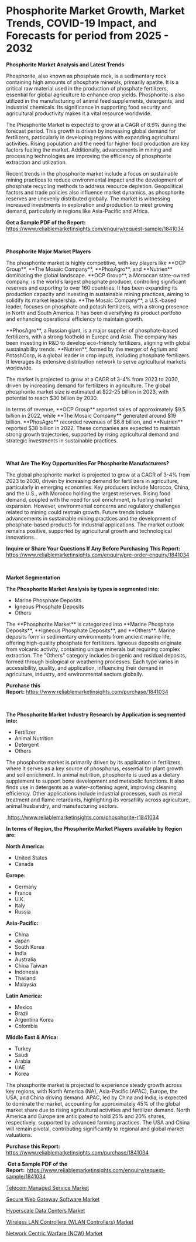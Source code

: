 <p><h1>Phosphorite Market Growth, Market Trends, COVID-19 Impact, and Forecasts for period from 2025 - 2032</h1></p><p><strong>Phosphorite Market Analysis and Latest Trends</strong></p>
<p><p>Phosphorite, also known as phosphate rock, is a sedimentary rock containing high amounts of phosphate minerals, primarily apatite. It is a critical raw material used in the production of phosphate fertilizers, essential for global agriculture to enhance crop yields. Phosphorite is also utilized in the manufacturing of animal feed supplements, detergents, and industrial chemicals. Its significance in supporting food security and agricultural productivity makes it a vital resource worldwide.</p><p>The Phosphorite Market is expected to grow at a CAGR of 8.9% during the forecast period. This growth is driven by increasing global demand for fertilizers, particularly in developing regions with expanding agricultural activities. Rising population and the need for higher food production are key factors fueling the market. Additionally, advancements in mining and processing technologies are improving the efficiency of phosphorite extraction and utilization.</p><p>Recent trends in the phosphorite market include a focus on sustainable mining practices to reduce environmental impact and the development of phosphate recycling methods to address resource depletion. Geopolitical factors and trade policies also influence market dynamics, as phosphorite reserves are unevenly distributed globally. The market is witnessing increased investments in exploration and production to meet growing demand, particularly in regions like Asia-Pacific and Africa.</p></p>
<p><strong>Get a Sample PDF of the Report:&nbsp;</strong> <a href="https://www.reliablemarketinsights.com/enquiry/request-sample/1841034?utm_campaign=2110&utm_medium=2&utm_source=Github&utm_content=ia&utm_term=30012025&utm_id=phosphorite">https://www.reliablemarketinsights.com/enquiry/request-sample/1841034</a></p>
<p>&nbsp;</p>
<p><strong>Phosphorite Major Market Players</strong></p>
<p><p>The phosphorite market is highly competitive, with key players like **OCP Group**, **The Mosaic Company**, **PhosAgro**, and **Nutrien** dominating the global landscape. **OCP Group**, a Moroccan state-owned company, is the world’s largest phosphate producer, controlling significant reserves and exporting to over 160 countries. It has been expanding its production capacity and investing in sustainable mining practices, aiming to solidify its market leadership. **The Mosaic Company**, a U.S.-based leader, focuses on phosphate and potash fertilizers, with a strong presence in North and South America. It has been diversifying its product portfolio and enhancing operational efficiency to maintain growth.</p><p>**PhosAgro**, a Russian giant, is a major supplier of phosphate-based fertilizers, with a strong foothold in Europe and Asia. The company has been investing in R&D to develop eco-friendly fertilizers, aligning with global sustainability trends. **Nutrien**, formed by the merger of Agrium and PotashCorp, is a global leader in crop inputs, including phosphate fertilizers. It leverages its extensive distribution network to serve agricultural markets worldwide.</p><p>The market is projected to grow at a CAGR of 3-4% from 2023 to 2030, driven by increasing demand for fertilizers in agriculture. The global phosphorite market size is estimated at $22-25 billion in 2023, with potential to reach $30 billion by 2030.</p><p>In terms of revenue, **OCP Group** reported sales of approximately $9.5 billion in 2022, while **The Mosaic Company** generated around $19 billion. **PhosAgro** recorded revenues of $6.8 billion, and **Nutrien** reported $38 billion in 2022. These companies are expected to maintain strong growth trajectories, supported by rising agricultural demand and strategic investments in sustainable practices.</p></p>
<p>&nbsp;</p>
<p><strong>What Are The Key Opportunities For Phosphorite Manufacturers?</strong></p>
<p><p>The global phosphorite market is projected to grow at a CAGR of 3-4% from 2023 to 2030, driven by increasing demand for fertilizers in agriculture, particularly in emerging economies. Key producers include Morocco, China, and the U.S., with Morocco holding the largest reserves. Rising food demand, coupled with the need for soil enrichment, is fueling market expansion. However, environmental concerns and regulatory challenges related to mining could restrain growth. Future trends include advancements in sustainable mining practices and the development of phosphate-based products for industrial applications. The market outlook remains positive, supported by agricultural growth and technological innovations.</p></p>
<p><strong>Inquire or Share Your Questions If Any Before Purchasing This Report:</strong> <a href="https://www.reliablemarketinsights.com/enquiry/pre-order-enquiry/1841034?utm_campaign=2110&utm_medium=2&utm_source=Github&utm_content=ia&utm_term=30012025&utm_id=phosphorite">https://www.reliablemarketinsights.com/enquiry/pre-order-enquiry/1841034</a></p>
<p>&nbsp;</p>
<p><strong>Market Segmentation</strong></p>
<p><strong>The Phosphorite Market Analysis by types is segmented into:</strong></p>
<p><ul><li>Marine Phosphate Deposits</li><li>Igneous Phosphate Deposits</li><li>Others</li></ul></p>
<p><p>The **Phosphorite Market** is categorized into **Marine Phosphate Deposits**, **Igneous Phosphate Deposits**, and **Others**. Marine deposits form in sedimentary environments from ancient marine life, offering high-quality phosphate for fertilizers. Igneous deposits originate from volcanic activity, containing unique minerals but requiring complex extraction. The "Others" category includes biogenic and residual deposits, formed through biological or weathering processes. Each type varies in accessibility, quality, and application, influencing their demand in agriculture, industry, and environmental sectors globally.</p></p>
<p><strong>Purchase this Report:&nbsp;</strong><a href="https://www.reliablemarketinsights.com/purchase/1841034?utm_campaign=2110&utm_medium=2&utm_source=Github&utm_content=ia&utm_term=30012025&utm_id=phosphorite">https://www.reliablemarketinsights.com/purchase/1841034</a></p>
<p>&nbsp;</p>
<p><strong>The Phosphorite Market Industry Research by Application is segmented into:</strong></p>
<p><ul><li>Fertilizer</li><li>Animal Nutrition</li><li>Detergent</li><li>Others</li></ul></p>
<p><p>The phosphorite market is primarily driven by its application in fertilizers, where it serves as a key source of phosphorus, essential for plant growth and soil enrichment. In animal nutrition, phosphorite is used as a dietary supplement to support bone development and metabolic functions. It also finds use in detergents as a water-softening agent, improving cleaning efficiency. Other applications include industrial processes, such as metal treatment and flame retardants, highlighting its versatility across agriculture, animal husbandry, and manufacturing sectors.</p></p>
<p><a href="https://www.reliablemarketinsights.com/phosphorite-r1841034?utm_campaign=2110&utm_medium=2&utm_source=Github&utm_content=ia&utm_term=30012025&utm_id=phosphorite">&nbsp;https://www.reliablemarketinsights.com/phosphorite-r1841034</a></p>
<p><strong>In terms of Region, the Phosphorite Market Players available by Region are:</strong></p>
<p>
    <p> <strong> North America: </strong>
        <ul>
            <li>United States</li>
            <li>Canada</li>
        </ul>
        </p> 
    <p> <strong> Europe: </strong>
        <ul>
            <li>Germany</li>
            <li>France</li>
            <li>U.K.</li>
            <li>Italy</li>
            <li>Russia</li>
        </ul>
        </p> 
    <p> <strong> Asia-Pacific: </strong>
        <ul>
            <li>China</li>
            <li>Japan</li>
            <li>South Korea</li>
            <li>India</li>
            <li>Australia</li>
            <li>China Taiwan</li>
            <li>Indonesia</li>
            <li>Thailand</li>
            <li>Malaysia</li>
        </ul>
        </p> 
    <p> <strong> Latin America: </strong>
        <ul>
            <li>Mexico</li>
            <li>Brazil</li>
            <li>Argentina Korea</li>
            <li>Colombia</li>
        </ul>
        </p> 
    <p> <strong> Middle East & Africa: </strong>
        <ul>
            <li>Turkey</li>
            <li>Saudi</li>
            <li>Arabia</li>
            <li>UAE</li>
            <li>Korea</li>
        </ul>
    </p>
    </p>
<p><p>The phosphorite market is projected to experience steady growth across key regions, with North America (NA), Asia-Pacific (APAC), Europe, the USA, and China driving demand. APAC, led by China and India, is expected to dominate the market, accounting for approximately 45% of the global market share due to rising agricultural activities and fertilizer demand. North America and Europe are anticipated to hold 25% and 20% shares, respectively, supported by advanced farming practices. The USA and China will remain pivotal, contributing significantly to regional and global market valuations.</p></p>
<p><strong>Purchase this Report: </strong><a href="https://www.reliablemarketinsights.com/purchase/1841034?utm_campaign=2110&utm_medium=2&utm_source=Github&utm_content=ia&utm_term=30012025&utm_id=phosphorite">https://www.reliablemarketinsights.com/purchase/1841034</a></p>
<p>&nbsp;<strong>Get a Sample PDF of the Report:&nbsp;&nbsp;</strong><a href="https://www.reliablemarketinsights.com/enquiry/request-sample/1841034?utm_campaign=2110&utm_medium=2&utm_source=Github&utm_content=ia&utm_term=30012025&utm_id=phosphorite">https://www.reliablemarketinsights.com/enquiry/request-sample/1841034</a></p>
<p><strong></strong></p>
<p><p><a href="https://www.linkedin.com/pulse/telecom-managed-service-market-trends-growth-drivers-demand-supply-dazzc?utm_campaign=2110&utm_medium=2&utm_source=Github&utm_content=ia&utm_term=30012025&utm_id=phosphorite">Telecom Managed Service Market</a></p><p><a href="https://www.linkedin.com/pulse/analyzing-secure-web-gateway-software-market-worth-projected-odpac?utm_campaign=2110&utm_medium=2&utm_source=Github&utm_content=ia&utm_term=30012025&utm_id=phosphorite">Secure Web Gateway Software Market</a></p><p><a href="https://www.linkedin.com/pulse/hyperscale-data-centers-industry-research-report-future-market-45bzf?utm_campaign=2110&utm_medium=2&utm_source=Github&utm_content=ia&utm_term=30012025&utm_id=phosphorite">Hyperscale Data Centers Market</a></p><p><a href="https://www.linkedin.com/pulse/wireless-lan-controllers-wlan-market-size-experiencing-steady-kexzf?utm_campaign=2110&utm_medium=2&utm_source=Github&utm_content=ia&utm_term=30012025&utm_id=phosphorite">Wireless LAN Controllers (WLAN Controllers) Market</a></p><p><a href="https://www.linkedin.com/pulse/global-network-centric-warfare-ncw-market-trends-forecasts-ymtqc?utm_campaign=2110&utm_medium=2&utm_source=Github&utm_content=ia&utm_term=30012025&utm_id=phosphorite">Network Centric Warfare (NCW) Market</a></p></p>